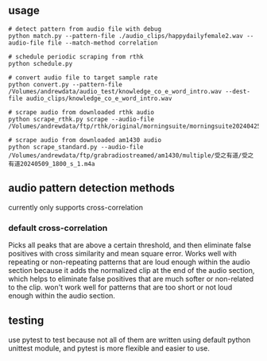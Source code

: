 ## usage
```shell
# detect pattern from audio file with debug
python match.py --pattern-file ./audio_clips/happydailyfemale2.wav --audio-file file --match-method correlation

# schedule periodic scraping from rthk
python schedule.py

# convert audio file to target sample rate
python convert.py --pattern-file  /Volumes/andrewdata/audio_test/knowledge_co_e_word_intro.wav --dest-file audio_clips/knowledge_co_e_word_intro.wav

# scrape audio from downloaded rthk audio
python scrape_rthk.py scrape --audio-file /Volumes/andrewdata/ftp/rthk/original/morningsuite/morningsuite20240425.m4a

# scrape audio from downloaded am1430 audio
python scrape_standard.py --audio-file /Volumes/andrewdata/ftp/grabradiostreamed/am1430/multiple/受之有道/受之有道20240509_1800_s_1.m4a

```

## audio pattern detection methods
currently only supports cross-correlation

### default cross-correlation
Picks all peaks that are above a certain threshold, and then eliminate false positives with cross similarity and mean square error.
Works well with repeating or non-repeating patterns that are loud enough within the audio section because it adds the normalized clip
at the end of the audio section, which helps to eliminate false positives that are much softer or non-related to the clip.
won't work well for patterns that are too short or not loud enough within the audio section. 

## testing
use pytest to test because not all of them are written using default python unittest module, and pytest is more flexible and easier to use.
